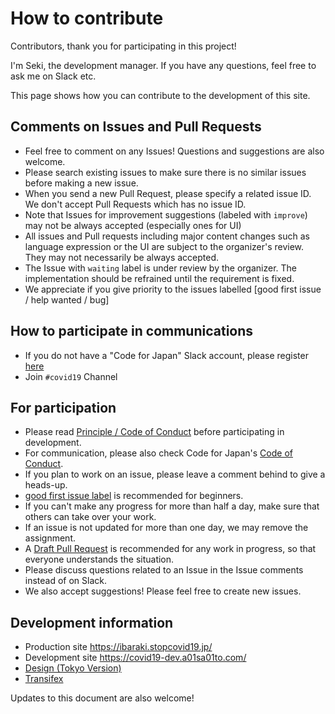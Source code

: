 # How to contribute

Contributors, thank you for participating in this project!

I'm Seki, the development manager. If you have any questions, feel free to ask me on Slack etc.

This page shows how you can contribute to the development of this site.

## Comments on Issues and Pull Requests

- Feel free to comment on any Issues! Questions and suggestions are also welcome.
- Please search existing issues to make sure there is no similar issues before making a new issue.
- When you send a new Pull Request, please specify a related issue ID. We don't accept Pull Requests which has no issue ID.
- Note that Issues for improvement suggestions (labeled with `improve`) may not be always accepted (especially ones for UI)
- All issues and Pull requests including major content changes such as language expression or the UI are subject to the organizer's review. They may not necessarily be always accepted.
- The Issue with `waiting` label is under review by the organizer. The implementation should be refrained until the requirement is fixed.
- We appreciate if you give priority to the issues labelled [good first issue / help wanted / bug]

## How to participate in communications

- If you do not have a "Code for Japan" Slack account, please register [here](https://cfjslackin.herokuapp.com/)
- Join `#covid19` Channel

## For participation

- Please read [Principle / Code of Conduct](./CODE_OF_CONDUCT.md) before participating in development.
- For communication, please also check Code for Japan's [Code of Conduct](https://github.com/codeforjapan/codeofconduct).
- If you plan to work on an issue, please leave a comment behind to give a heads-up.
- [good first issue label](https://github.com/tokyo-metropolitan-gov/covid19/issues?q=is%3Aissue+is%3Aopen+label%3A%22good+first+issue%22) is recommended for beginners.
- If you can't make any progress for more than half a day, make sure that others can take over your work.
- If an issue is not updated for more than one day, we may remove the assignment.
- A [Draft Pull Request](https://help.github.com/en/github/collaborating-with-issues-and-pull-requests/about-pull-requests#draft-pull-requests) is recommended for any work in progress, so that everyone understands the situation.
- Please discuss questions related to an Issue in the Issue comments instead of on Slack.
- We also accept suggestions! Please feel free to create new issues.

## Development information

- Production site https://ibaraki.stopcovid19.jp/
- Development site https://covid19-dev.a01sa01to.com/
- [Design (Tokyo Version)](https://www.figma.com/file/V7vt80p2gauhdgTZeVNbgj/UI%E3%83%87%E3%82%B6%E3%82%A4%E3%83%B3?node-id=121%3A156)
- [Transifex](https://www.transifex.com/asas-4/covid19-ibaraki/)

Updates to this document are also welcome!
